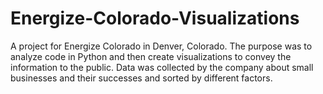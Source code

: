 # Energize-Colorado-Visualizations

A project for Energize Colorado in Denver, Colorado. The purpose was to analyze code in Python and then create visualizations to convey the information to the public.
Data was collected by the company about small businesses and their successes and sorted by different factors. 
